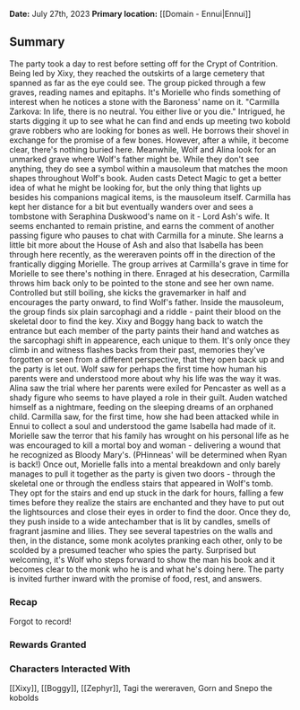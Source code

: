 **Date:** July 27th, 2023
**Primary location:** [[Domain - Ennui|Ennui]]

## Summary

The party took a day to rest before setting off for the Crypt of Contrition. Being led by Xixy, they reached the outskirts of a large cemetery that spanned as far as the eye could see. The group picked through a few graves, reading names and epitaphs. It's Morielle who finds something of interest when he notices a stone with the Baroness' name on it. "Carmilla Zarkova: In life, there is no neutral. You either live or you die." Intrigued, he starts digging it up to see what he can find and ends up meeting two kobold grave robbers who are looking for bones as well. He borrows their shovel in exchange for the promise of a few bones. However, after a while, it become clear, there's nothing buried here. Meanwhile, Wolf and Alina look for an unmarked grave where Wolf's father might be. While they don't see anything, they do see a symbol within a mausoleum that matches the moon shapes throughout Wolf's book. Auden casts Detect Magic to get a better idea of what he might be looking for, but the only thing that lights up besides his companions magical items, is the mausoleum itself. Carmilla has kept her distance for a bit but eventually wanders over and sees a tombstone with Seraphina Duskwood's name on it - Lord Ash's wife. It seems enchanted to remain pristine, and earns the comment of another passing figure who pauses to chat with Carmilla for a minute. She learns a little bit more about the House of Ash and also that Isabella has been through here recently, as the wereraven points off in the direction of the frantically digging Morielle. The group arrives at Carmilla's grave in time for Morielle to see there's nothing in there. Enraged at his desecration, Carmilla throws him back only to be pointed to the stone and see her own name. Controlled but still boiling, she kicks the gravemarker in half and encourages the party onward, to find Wolf's father. Inside the mausoleum, the group finds six plain sarcophagi and a riddle - paint their blood on the skeletal door to find the key. Xixy and Boggy hang back to watch the entrance but each member of the party paints their hand and watches as the sarcophagi shift in appearence, each unique to them. It's only once they climb in and witness flashes backs from their past, memories they've forgotten or seen from a different perspective, that they open back up and the party is let out. Wolf saw for perhaps the first time how human his parents were and understood more about why his life was the way it was. Alina saw the trial where her parents were exiled for Pencaster as well as a shady figure who seems to have played a role in their guilt. Auden watched himself as a nightmare, feeding on the sleeping dreams of an orphaned child. Carmilla saw, for the first time, how she had been attacked while in Ennui to collect a soul and understood the game Isabella had made of it. Morielle saw the terror that his family has wrought on his personal life as he was encouraged to kill a mortal boy and woman - delivering a wound that he recognized as Bloody Mary's. (PHinneas' will be determined when Ryan is back!) Once out, Morielle falls into a mental breakdown and only barely manages to pull it together as the party is given two doors - through the skeletal one or through the endless stairs that appeared in Wolf's tomb. They opt for the stairs and end up stuck in the dark for hours, falling a few times before they realize the stairs are enchanted and they have to put out the lightsources and close their eyes in order to find the door. Once they do, they push inside to a wide antechamber that is lit by candles, smells of fragrant jasmine and lilies. They see several tapestries on the walls and then, in the distance, some monk acolytes pranking each other, only to be scolded by a presumed teacher who spies the party. Surprised but welcoming, it's Wolf who steps forward to show the man his book and it becomes clear to the monk who he is and what he's doing here. The party is invited further inward with the promise of food, rest, and answers.

### Recap

Forgot to record! 

### Rewards Granted

### Characters Interacted With

[[Xixy]], [[Boggy]], [[Zephyr]], Tagi the wereraven, Gorn and Snepo the kobolds